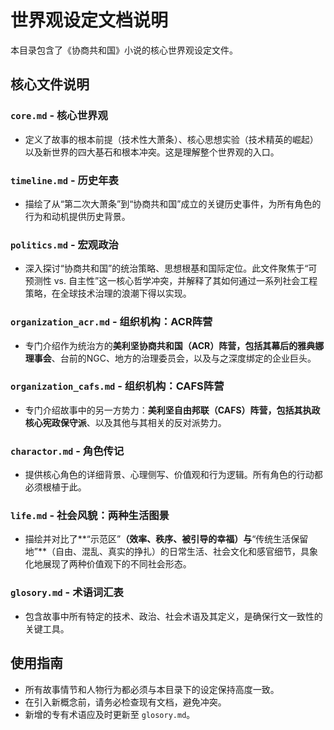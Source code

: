 # 世界观设定文档说明

本目录包含了《协商共和国》小说的核心世界观设定文件。

## 核心文件说明

### **`core.md` - 核心世界观**
- 定义了故事的根本前提（技术性大萧条）、核心思想实验（技术精英的崛起）以及新世界的四大基石和根本冲突。这是理解整个世界观的入口。

### **`timeline.md` - 历史年表**
- 描绘了从“第二次大萧条”到“协商共和国”成立的关键历史事件，为所有角色的行为和动机提供历史背景。

### **`politics.md` - 宏观政治**
- 深入探讨“协商共和国”的统治策略、思想根基和国际定位。此文件聚焦于“可预测性 vs. 自主性”这一核心哲学冲突，并解释了其如何通过一系列社会工程策略，在全球技术治理的浪潮下得以实现。

### **`organization_acr.md` - 组织机构：ACR阵营**
- 专门介绍作为统治方的**美利坚协商共和国（ACR）**阵营，包括其幕后的**雅典娜理事会**、台前的NGC、地方的治理委员会，以及与之深度绑定的企业巨头。

### **`organization_cafs.md` - 组织机构：CAFS阵营**
- 专门介绍故事中的另一方势力：**美利坚自由邦联（CAFS）**阵营，包括其执政核心**宪政保守派**、以及其他与其相关的反对派势力。

### **`charactor.md` - 角色传记**
- 提供核心角色的详细背景、心理侧写、价值观和行为逻辑。所有角色的行动都必须根植于此。

### **`life.md` - 社会风貌：两种生活图景**
- 描绘并对比了**“示范区”**（效率、秩序、被引导的幸福）与**“传统生活保留地”**（自由、混乱、真实的挣扎）的日常生活、社会文化和感官细节，具象化地展现了两种价值观下的不同社会形态。

### **`glosory.md` - 术语词汇表**
- 包含故事中所有特定的技术、政治、社会术语及其定义，是确保行文一致性的关键工具。

## 使用指南

- 所有故事情节和人物行为都必须与本目录下的设定保持高度一致。
- 在引入新概念前，请务必检查现有文档，避免冲突。
- 新增的专有术语应及时更新至 `glosory.md`。
